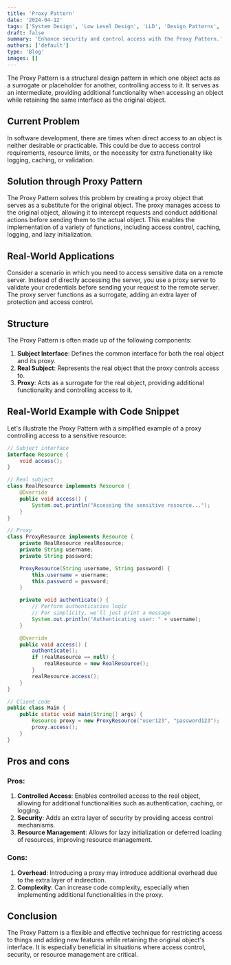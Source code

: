 ```yaml
---
title: 'Proxy Pattern'
date: '2024-04-12'
tags: ['System Design', 'Low Level Design', 'LLD', 'Design Patterns', 'Structural Design Pattern']
draft: false
summary: 'Enhance security and control access with the Proxy Pattern.'
authors: ['default']
type: 'Blog'
images: []
---
```


The Proxy Pattern is a structural design pattern in which one object acts as a surrogate or placeholder for another, controlling access to it. It serves as an intermediate, providing additional functionality when accessing an object while retaining the same interface as the original object.

## Current Problem

In software development, there are times when direct access to an object is neither desirable or practicable. This could be due to access control requirements, resource limits, or the necessity for extra functionality like logging, caching, or validation.

## Solution through Proxy Pattern

The Proxy Pattern solves this problem by creating a proxy object that serves as a substitute for the original object. The proxy manages access to the original object, allowing it to intercept requests and conduct additional actions before sending them to the actual object. This enables the implementation of a variety of functions, including access control, caching, logging, and lazy initialization.

## Real-World Applications

Consider a scenario in which you need to access sensitive data on a remote server. Instead of directly accessing the server, you use a proxy server to validate your credentials before sending your request to the remote server. The proxy server functions as a surrogate, adding an extra layer of protection and access control.

## Structure

The Proxy Pattern is often made up of the following components:

1. **Subject Interface**: Defines the common interface for both the real object and its proxy.
2. **Real Subject**: Represents the real object that the proxy controls access to.
3. **Proxy**: Acts as a surrogate for the real object, providing additional functionality and controlling access to it.


## Real-World Example with Code Snippet

Let's illustrate the Proxy Pattern with a simplified example of a proxy controlling access to a sensitive resource:

```Java
// Subject interface
interface Resource {
    void access();
}

// Real subject
class RealResource implements Resource {
    @Override
    public void access() {
        System.out.println("Accessing the sensitive resource...");
    }
}

// Proxy
class ProxyResource implements Resource {
    private RealResource realResource;
    private String username;
    private String password;

    ProxyResource(String username, String password) {
        this.username = username;
        this.password = password;
    }

    private void authenticate() {
        // Perform authentication logic
        // For simplicity, we'll just print a message
        System.out.println("Authenticating user: " + username);
    }

    @Override
    public void access() {
        authenticate();
        if (realResource == null) {
            realResource = new RealResource();
        }
        realResource.access();
    }
}
```

```Java
// Client code
public class Main {
    public static void main(String[] args) {
        Resource proxy = new ProxyResource("user123", "password123");
        proxy.access();
    }
}
```

## Pros and cons

### Pros:

1. **Controlled Access**: Enables controlled access to the real object, allowing for additional functionalities such as authentication, caching, or logging.
2. **Security**: Adds an extra layer of security by providing access control mechanisms.
3. **Resource Management**: Allows for lazy initialization or deferred loading of resources, improving resource management.

### Cons:

1. **Overhead**: Introducing a proxy may introduce additional overhead due to the extra layer of indirection.
2. **Complexity**: Can increase code complexity, especially when implementing additional functionalities in the proxy.

## Conclusion

The Proxy Pattern is a flexible and effective technique for restricting access to things and adding new features while retaining the original object's interface. It is especially beneficial in situations where access control, security, or resource management are critical.
